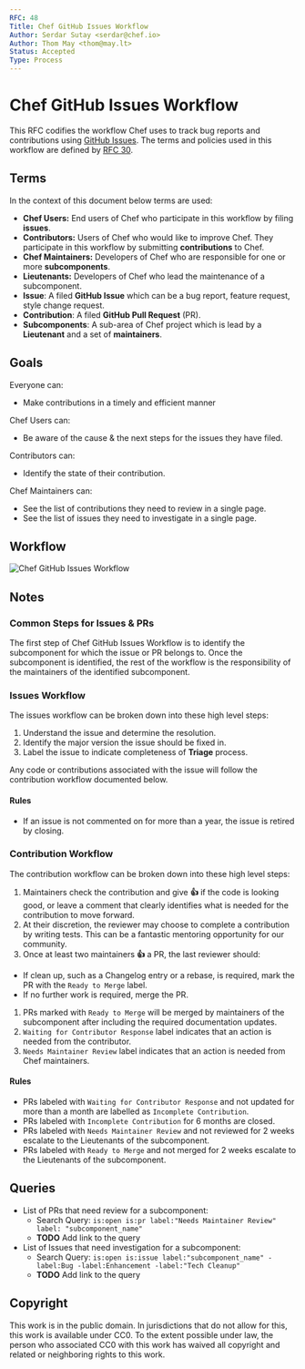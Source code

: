 ```yaml
---
RFC: 48
Title: Chef GitHub Issues Workflow
Author: Serdar Sutay <serdar@chef.io>
Author: Thom May <thom@may.lt>
Status: Accepted
Type: Process
---
```


# Chef GitHub Issues Workflow

This RFC codifies the workflow Chef uses to track bug reports and contributions using [GitHub Issues](https://github.com/chef/chef/issues).
The terms and policies used in this workflow are defined by [RFC 30](https://github.com/chef/chef-rfc/blob/master/rfc030-maintenance-policy.md).

## Terms

In the context of this document below terms are used:

* **Chef Users:** End users of Chef who participate in this workflow by filing **issues**.
* **Contributors:** Users of Chef who would like to improve Chef. They participate in this workflow by submitting **contributions** to Chef.
* **Chef Maintainers:** Developers of Chef who are responsible for one or more **subcomponents**.
* **Lieutenants:** Developers of Chef who lead the maintenance of a subcomponent.
* **Issue**: A filed **GitHub Issue** which can be a bug report, feature request, style change request.
* **Contribution**: A filed **GitHub Pull Request** (PR).
* **Subcomponents**: A sub-area of Chef project which is lead by a **Lieutenant** and a set of **maintainers**.

## Goals

Everyone can:

* Make contributions in a timely and efficient manner

Chef Users can:

* Be aware of the cause & the next steps for the issues they have filed.

Contributors can:

* Identify the state of their contribution.

Chef Maintainers can:

* See the list of contributions they need to review in a single page.
* See the list of issues they need to investigate in a single page.

## Workflow

![Chef GitHub Issues Workflow](./support/rfc048-GithubIssuesWorkflow.png)


## Notes

### Common Steps for Issues & PRs

The first step of Chef GitHub Issues Workflow is to identify the subcomponent for which the issue or PR belongs to. Once the subcomponent is identified, the rest of the workflow is the responsibility of the maintainers of the identified subcomponent.

### Issues Workflow

The issues workflow can be broken down into these high level steps:

1. Understand the issue and determine the resolution.
1. Identify the major version the issue should be fixed in.
1. Label the issue to indicate completeness of **Triage** process.

Any code or contributions associated with the issue will follow the
contribution workflow documented below.

#### Rules

* If an issue is not commented on for more than a year, the issue is retired by closing.

### Contribution Workflow

The contribution workflow can be broken down into these high level steps:

1. Maintainers check the contribution and give **:+1:** if the code is looking good, or leave a comment that clearly identifies what is needed for the contribution to move forward.
1. At their discretion, the reviewer may choose to complete a contribution by writing tests. This can be a fantastic mentoring opportunity for our community.
1. Once at least two maintainers **:+1:** a PR, the last reviewer should:
  * If clean up, such as a Changelog entry or a rebase, is required, mark the PR with the `Ready to Merge` label.
  * If no further work is required, merge the PR.
1. PRs marked with `Ready to Merge` will be merged by maintainers of the subcomponent after including the required documentation updates.
1. `Waiting for Contributor Response` label indicates that an action is needed from the contributor.
1. `Needs Maintainer Review` label indicates that an action is needed from Chef maintainers.

#### Rules

* PRs labeled with `Waiting for Contributor Response` and not updated for more than a month are labelled as `Incomplete Contribution`.
* PRs labeled with `Incomplete Contribution` for 6 months are closed.
* PRs labeled with `Needs Maintainer Review` and not reviewed for 2 weeks escalate to the Lieutenants of the subcomponent.
* PRs labeled with `Ready to Merge` and not merged for 2 weeks escalate to the Lieutenants of the subcomponent.

## Queries

* List of PRs that need review for a subcomponent:
  * Search Query: `is:open is:pr label:"Needs Maintainer Review" label: "subcomponent_name"`
  * **TODO** Add link to the query
* List of Issues that need investigation for a subcomponent:
  * Search Query: `is:open is:issue label:"subcomponent_name" -label:Bug -label:Enhancement -label:"Tech Cleanup"`
  * **TODO** Add link to the query

## Copyright

This work is in the public domain. In jurisdictions that do not allow for this,
this work is available under CC0. To the extent possible under law, the person
who associated CC0 with this work has waived all copyright and related or
neighboring rights to this work.
